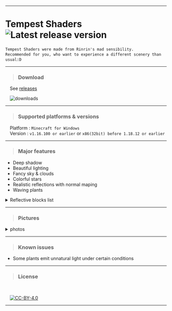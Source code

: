 
---

# **Tempest Shaders** ![Latest release version](https://img.shields.io/github/v/release/Rinrin0413/Tempest_Shaders?color=000&label=Latest%20release&style=flat-square)

    Tempest Shaders were made from Rinrin's mad sensibility.
    Recommended for you, who want to experience a different scenery than usual:D

---

> ### Download 

&emsp;See [releases](https://github.com/Rinrin0413/Tempest_Shaders/releases)

&emsp;![downloads](https://img.shields.io/github/downloads/Rinrin0413/Tempest_Shaders/total?style=plastic)

---

> ### Supported platforms & versions

&emsp;Platform : `Minecraft for Windows`<br>
&emsp;Version : `v1.16.100 or earlier` or `x86(32bit) before 1.18.12 or earlier`

---

> ### Major features

- Deep shadow
- Beautiful lighting
- Fancy sky & clouds
- Colorful stars
- Realistic reflections with normal maping
- Waving plants
 
<details>
<summary>Reflective blocks list</summary>
<div>

- Chiseled Deepslate
- Cracked Deepslate Bricks
- Cracked Deepslate Tiles
- Deepslate Bricks
- Deepslate {Coal, Copper, Diamond, Emerald, Gold, Iron, Lapis, Redstone} Ore
- Deepslate Tiles
- Polished Deepslate
- {Crimson, Warped} Stem
- Amethyst Block
- Amethyst Cluster
- Ancient Debris
- Anvil
- Bedrock
- Bee Nest(honey)
- Beehive(honey)
- Blast Furnace
- Blue Ice
- Bone Block
- Border
- Brewing Stand
- Brick
- Budding Amethyst
- Cartography Table
- Cauldron
- Cave Vines(berries)
- Chain Command Block
- Chain
- Chiseled Nether Bricks
- Chiseled Polished Blackstone
- Block of Coal
- Coal Ore
- Command Block
- Block of Copper(also waxed ones)
- Copper Ore
- Cracked Nether Bricks
- Cracked Polished Blackstone Bricks
- Crafting Table
- Crying Obsidian
- Cut Copper(also waxed ones)
- Daylight Sensor
- Block of Diamond
- Diamond Ore
- Iron Door
- Dragon Egg
- Block Emerald
- Emerald Ore
- Enchantment Table
- End Portal(frame)
- Exposed Copper(also waxed ones)
- Exposed Cut Copper(also waxed ones)
- Frosted Ice
- Gilded Blackstone
- Glass
- Stained Glasses(all)
- Stained Glass Pane(all)
- Tinted Glass
- Glazed Terracotta(all)
- Glow Item Frame
- Glow Lichen
- Glowstone
- Block of Gold
- Gold Ore
- Honey Block
- Honeycomb Block
- Hopper
- Ice
- Packed Ice
- Iron Bars
- Block of Iron
- Iron Ore
- Iron Trapdoor
- Jigsaw Block
- Lantern
- Lapis Lazuli Block
- Lapis Lazuli Ore
- Large Amethyst Bud
- Lightning Rod
- Lodestone
- Magma Block
- Medium Amethyst Bud
- Monster Spawner
- Nether Brick Block
- Nether Gold Ore
- Block of Netherite
- Obsidian
- Polished Blackstone
- Cracked Polished Blackstone Bricks
- Portal
- Prismarine Bricks
- Dark Prismarine
- Prismarine
- Purpur Block
- Purpur Pillar
- Block of Quartz
- Chiseled Quartz Block
- Pillar Quartz Block
- Quartz Bricks
- Smooth Quartz Block
- Quartz Ore
- Activator Rail
- Detector Rail
- Powered Rail
- Rail
- Block of Raw Copper
- Block of Raw Gold
- Block of Raw Iron
- Red Nether Brick
- Block of Redstone
- Redstone Lamp(also liting ones)
- Redstone Ore
- Repeating Command Block
- Respawn Anchor
- Sea Lantern
- Shroomlight
- Slime Block
- Small Amethyst Bud
- Smithing Table
- Smoker(liting only)
- Soul Lantern
- Polished Andesite
- Polished Diorite
- Polished Granite
- Smooth Stone
- Stone Bricks
- Chiseled Stone Bricks
- Cracked Stone Bricks
- Mossy Stone Bricks
- Stonecutter(newer)
- Structure Block
- Tinted Glass
- Weathered Copper(also waxed ones)
- Weathered Cut Copper(also waxed ones)

</div>
</details>

---

> ### Pictures

<details>
<summary>photos</summary>
<div>

![photo0](pictures/photo0.png)
![photo1](pictures/photo1.png)
![photo2](pictures/photo2.png)
![photo14](pictures/photo14.png)
![photo3](pictures/photo3.png)
![photo4](pictures/photo4.png)
![photo5](pictures/photo5.png)
![photo6](pictures/photo6.png)
![photo7](pictures/photo7.png)
![photo8](pictures/photo8.png)
![photo12](pictures/photo12.png)
![photo9](pictures/photo9.png)
![photo10](pictures/photo10.png)
![photo11](pictures/photo11.png)
![photo13](pictures/photo13.png)
![photo15](pictures/photo15.png)

<!--
![photo0](https://raw.githubusercontent.com/Rinrin0413/Tempest_Shaders/master/pictures/photo0.png)
![photo1](https://raw.githubusercontent.com/Rinrin0413/Tempest_Shaders/master/pictures/photo1.png)
![photo2](https://raw.githubusercontent.com/Rinrin0413/Tempest_Shaders/master/pictures/photo2.png)
![photo14](https://raw.githubusercontent.com/Rinrin0413/Tempest_Shaders/master/pictures/photo14.png)
![photo3](https://raw.githubusercontent.com/Rinrin0413/Tempest_Shaders/master/pictures/photo3.png)
![photo4](https://raw.githubusercontent.com/Rinrin0413/Tempest_Shaders/master/pictures/photo4.png)
![photo5](https://raw.githubusercontent.com/Rinrin0413/Tempest_Shaders/master/pictures/photo5.png)
![photo6](https://raw.githubusercontent.com/Rinrin0413/Tempest_Shaders/master/pictures/photo6.png)
![photo7](https://raw.githubusercontent.com/Rinrin0413/Tempest_Shaders/master/pictures/photo7.png)
![photo8](https://raw.githubusercontent.com/Rinrin0413/Tempest_Shaders/master/pictures/photo8.png)
![photo12](https://raw.githubusercontent.com/Rinrin0413/Tempest_Shaders/master/pictures/photo12.png)
![photo9](https://raw.githubusercontent.com/Rinrin0413/Tempest_Shaders/master/pictures/photo9.png)
![photo10](https://raw.githubusercontent.com/Rinrin0413/Tempest_Shaders/master/pictures/photo10.png)
![photo11](https://raw.githubusercontent.com/Rinrin0413/Tempest_Shaders/master/pictures/photo11.png)
![photo13](https://raw.githubusercontent.com/Rinrin0413/Tempest_Shaders/master/pictures/photo13.png)
![photo15](https://raw.githubusercontent.com/Rinrin0413/Tempest_Shaders/master/pictures/photo15.png)
-->

</div>
</details>

---

> ### Known issues

- Some plants emit unnatural light under certain conditions

---

> ### License

<br />

&emsp;[![CC-BY-4.0](https://img.shields.io/github/license/Rinrin0413/Tempest_Shaders?color=67BAB3&style=for-the-badge)](./LICENSE)

---